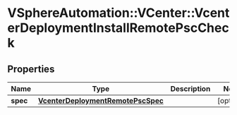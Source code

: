# VSphereAutomation::VCenter::VcenterDeploymentInstallRemotePscCheck

## Properties
Name | Type | Description | Notes
------------ | ------------- | ------------- | -------------
**spec** | [**VcenterDeploymentRemotePscSpec**](VcenterDeploymentRemotePscSpec.md) |  | [optional] 


